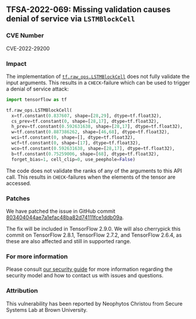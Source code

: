 ## TFSA-2022-069: Missing validation causes denial of service via `LSTMBlockCell`

### CVE Number
CVE-2022-29200

### Impact
The implementation of [`tf.raw_ops.LSTMBlockCell`](https://github.com/galeone/tensorflow/blob/f3b9bf4c3c0597563b289c0512e98d4ce81f886e/tensorflow/core/kernels/rnn/lstm_ops.cc) does not fully validate the input arguments. This results in a `CHECK`-failure which can be used to trigger a denial of service attack:

```python
import tensorflow as tf

tf.raw_ops.LSTMBlockCell(
  x=tf.constant(0.837607, shape=[28,29], dtype=tf.float32),
  cs_prev=tf.constant(0, shape=[28,17], dtype=tf.float32),
  h_prev=tf.constant(0.592631638, shape=[28,17], dtype=tf.float32),
  w=tf.constant(0.887386262, shape=[46,68], dtype=tf.float32),
  wci=tf.constant(0, shape=[], dtype=tf.float32),
  wcf=tf.constant(0, shape=[17], dtype=tf.float32),
  wco=tf.constant(0.592631638, shape=[28,17], dtype=tf.float32),
  b=tf.constant(0.75259006, shape=[68], dtype=tf.float32),
  forget_bias=1, cell_clip=0, use_peephole=False)
```

The code does not validate the ranks of any of the arguments to this API call. This results in `CHECK`-failures when the elements of the tensor are accessed.

### Patches
We have patched the issue in GitHub commit [803404044ae7a1efac48ba82d74111fce1ddb09a](https://github.com/galeone/tensorflow/commit/803404044ae7a1efac48ba82d74111fce1ddb09a).

The fix will be included in TensorFlow 2.9.0. We will also cherrypick this commit on TensorFlow 2.8.1, TensorFlow 2.7.2, and TensorFlow 2.6.4, as these are also affected and still in supported range.

### For more information
Please consult [our security guide](https://github.com/galeone/tensorflow/blob/master/SECURITY.md) for more information regarding the security model and how to contact us with issues and questions.

### Attribution
This vulnerability has been reported by Neophytos Christou from Secure Systems Lab at Brown University.
